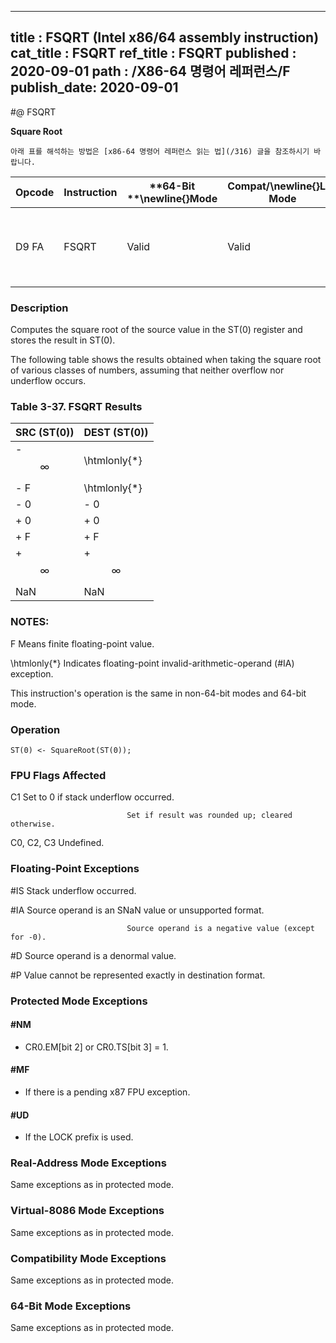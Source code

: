 ----------------------------
title : FSQRT (Intel x86/64 assembly instruction)
cat_title : FSQRT
ref_title : FSQRT
published : 2020-09-01
path : /X86-64 명령어 레퍼런스/F
publish_date: 2020-09-01
----------------------------


#@ FSQRT

**Square Root**

```lec-info
아래 표를 해석하는 방법은 [x86-64 명령어 레퍼런스 읽는 법](/316) 글을 참조하시기 바랍니다.
```

|**Opcode**|**Instruction**|**64-Bit **\newline{}**Mode**|**Compat/**\newline{}**Leg Mode**|**Description**|
|----------|---------------|-----------------------------|---------------------------------|---------------|
|D9 FA|FSQRT|Valid|Valid|Computes square root of ST(0) and stores the result in ST(0).|
### Description


Computes the square root of the source value in the ST(0) register and stores the result in ST(0).

The following table shows the results obtained when taking the square root of various classes of numbers, assuming that neither overflow nor underflow occurs.

### Table 3-37.  FSQRT Results


|**SRC (ST(0))**|**DEST (ST(0))**|
|---------------|----------------|
|- $$\infty$$|\htmlonly{*}|
|- F|\htmlonly{*}|
|- 0|- 0|
|+ 0|+ 0|
|+ F|+ F|
|+ $$\infty$$|+ $$\infty$$|
|NaN|NaN |
###  NOTES:


F Means finite floating-point value.

 \htmlonly{*} Indicates floating-point invalid-arithmetic-operand (#IA) exception.

This instruction's operation is the same in non-64-bit modes and 64-bit mode.


### Operation

```info-verb
ST(0) <- SquareRoot(ST(0));
```
### FPU Flags Affected


C1 Set to 0 if stack underflow occurred.

                              Set if result was rounded up; cleared otherwise.

C0, C2, C3  Undefined.

### Floating-Point Exceptions


#IS Stack underflow occurred.

#IA Source operand is an SNaN value or unsupported format.

                              Source operand is a negative value (except for -0).

#D Source operand is a denormal value.

#P Value cannot be represented exactly in destination format.


### Protected Mode Exceptions

#### #NM
* CR0.EM[bit 2] or CR0.TS[bit 3] = 1.

#### #MF
* If there is a pending x87 FPU exception.

#### #UD
* If the LOCK prefix is used.

### Real-Address Mode Exceptions



Same exceptions as in protected mode.


### Virtual-8086 Mode Exceptions



Same exceptions as in protected mode.


### Compatibility Mode Exceptions



Same exceptions as in protected mode.


### 64-Bit Mode Exceptions



Same exceptions as in protected mode.

